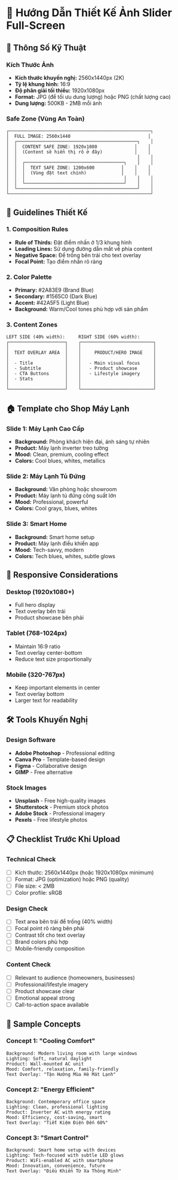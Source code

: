 # 🎨 Hướng Dẫn Thiết Kế Ảnh Slider Full-Screen

## 📏 Thông Số Kỹ Thuật

### Kích Thước Ảnh
- **Kích thước khuyến nghị:** 2560x1440px (2K)
- **Tỷ lệ khung hình:** 16:9
- **Độ phân giải tối thiểu:** 1920x1080px
- **Format:** JPG (để tối ưu dung lượng) hoặc PNG (chất lượng cao)
- **Dung lượng:** 500KB - 2MB mỗi ảnh

### Safe Zone (Vùng An Toàn)
```
┌─────────────────────────────────────────────────────┐
│  FULL IMAGE: 2560x1440                             │
│  ┌─────────────────────────────────────────────┐    │
│  │  CONTENT SAFE ZONE: 1920x1080              │    │
│  │  (Content sẽ hiển thị rõ ở đây)            │    │
│  │                                             │    │
│  │  ┌─────────────────────────────────────┐    │    │
│  │  │  TEXT SAFE ZONE: 1200x600          │    │    │
│  │  │  (Vùng đặt text chính)             │    │    │
│  │  │                                     │    │    │
│  │  └─────────────────────────────────────┘    │    │
│  └─────────────────────────────────────────────┘    │
└─────────────────────────────────────────────────────┘
```

## 🎯 Guidelines Thiết Kế

### 1. Composition Rules
- **Rule of Thirds:** Đặt điểm nhấn ở 1/3 khung hình
- **Leading Lines:** Sử dụng đường dẫn mắt về phía content
- **Negative Space:** Để trống bên trái cho text overlay
- **Focal Point:** Tạo điểm nhấn rõ ràng

### 2. Color Palette
- **Primary:** #2A83E9 (Brand Blue)
- **Secondary:** #1565C0 (Dark Blue) 
- **Accent:** #42A5F5 (Light Blue)
- **Background:** Warm/Cool tones phù hợp với sản phẩm

### 3. Content Zones
```
LEFT SIDE (40% width):     RIGHT SIDE (60% width):
┌─────────────────────┐    ┌───────────────────────────┐
│                     │    │                           │
│  TEXT OVERLAY AREA  │    │     PRODUCT/HERO IMAGE    │
│                     │    │                           │
│  - Title            │    │   - Main visual focus     │
│  - Subtitle         │    │   - Product showcase      │
│  - CTA Buttons      │    │   - Lifestyle imagery     │
│  - Stats            │    │                           │
│                     │    │                           │
└─────────────────────┘    └───────────────────────────┘
```

## 🏠 Template cho Shop Máy Lạnh

### Slide 1: Máy Lạnh Cao Cấp
- **Background:** Phòng khách hiện đại, ánh sáng tự nhiên
- **Product:** Máy lạnh inverter treo tường
- **Mood:** Clean, premium, cooling effect
- **Colors:** Cool blues, whites, metallics

### Slide 2: Máy Lạnh Tủ Đứng
- **Background:** Văn phòng hoặc showroom
- **Product:** Máy lạnh tủ đứng công suất lớn
- **Mood:** Professional, powerful
- **Colors:** Cool grays, blues, whites

### Slide 3: Smart Home
- **Background:** Smart home setup
- **Product:** Máy lạnh điều khiển app
- **Mood:** Tech-savvy, modern
- **Colors:** Tech blues, whites, subtle glows

## 📱 Responsive Considerations

### Desktop (1920x1080+)
- Full hero display
- Text overlay bên trái
- Product showcase bên phải

### Tablet (768-1024px)
- Maintain 16:9 ratio
- Text overlay center-bottom
- Reduce text size proportionally

### Mobile (320-767px)
- Keep important elements in center
- Text overlay bottom
- Larger text for readability

## 🛠️ Tools Khuyến Nghị

### Design Software
- **Adobe Photoshop** - Professional editing
- **Canva Pro** - Template-based design
- **Figma** - Collaborative design
- **GIMP** - Free alternative

### Stock Images
- **Unsplash** - Free high-quality images
- **Shutterstock** - Premium stock photos
- **Adobe Stock** - Professional imagery
- **Pexels** - Free lifestyle photos

## 📋 Checklist Trước Khi Upload

### Technical Check
- [ ] Kích thước: 2560x1440px (hoặc 1920x1080px minimum)
- [ ] Format: JPG (optimization) hoặc PNG (quality)
- [ ] File size: < 2MB
- [ ] Color profile: sRGB

### Design Check
- [ ] Text area bên trái để trống (40% width)
- [ ] Focal point rõ ràng bên phải
- [ ] Contrast tốt cho text overlay
- [ ] Brand colors phù hợp
- [ ] Mobile-friendly composition

### Content Check
- [ ] Relevant to audience (homeowners, businesses)
- [ ] Professional/lifestyle imagery
- [ ] Product showcase clear
- [ ] Emotional appeal strong
- [ ] Call-to-action space available

## 🎨 Sample Concepts

### Concept 1: "Cooling Comfort"
```
Background: Modern living room with large windows
Lighting: Soft, natural daylight
Product: Wall-mounted AC unit
Mood: Comfort, relaxation, family-friendly
Text Overlay: "Tận Hưởng Mùa Hè Mát Lạnh"
```

### Concept 2: "Energy Efficient"
```
Background: Contemporary office space
Lighting: Clean, professional lighting
Product: Inverter AC with energy rating
Mood: Efficiency, cost-saving, smart
Text Overlay: "Tiết Kiệm Điện Đến 60%"
```

### Concept 3: "Smart Control"
```
Background: Smart home setup with devices
Lighting: Tech-focused with subtle LED glows
Product: WiFi-enabled AC with smartphone
Mood: Innovation, convenience, future
Text Overlay: "Điều Khiển Từ Xa Thông Minh"
``` 